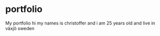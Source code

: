 portfolio
=========

My portfolio
hi my names is christoffer and i am 25 years old and live in växjö sweden

